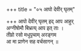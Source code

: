 +++
title = "०५ आपो देवीर् घृतम्"

+++
आपो देवीर् घृतम् इद् आप आहुर्  
अग्नीषोमौ बिभ्रत्य् आप इत् ताः ।  
तीव्रो रसो मधुपृचाम् अरङ्गम  
आ मा प्राणेन सह वर्चसागन् ॥